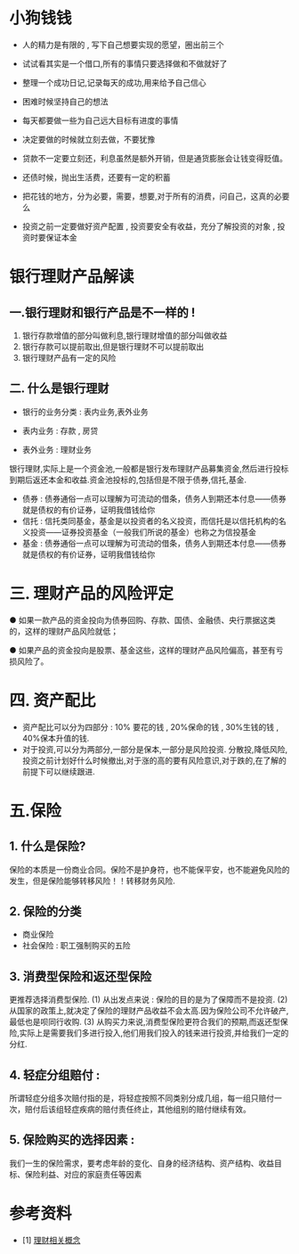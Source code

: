 # 小狗钱钱



-  人的精力是有限的 , 写下自己想要实现的愿望，圈出前三个
- 试试看其实是一个借口,所有的事情只要选择做和不做就好了
- 整理一个成功日记,记录每天的成功,用来给予自己信心
- 困难时候坚持自己的想法
- 每天都要做一些为自己远大目标有进度的事情
- 决定要做的时候就立刻去做，不要犹豫



- 贷款不一定要立刻还，利息虽然是额外开销，但是通货膨胀会让钱变得贬值。
- 还债时候，抛出生活费，还要有一定的积蓄
- 把花钱的地方，分为必要，需要，想要,对于所有的消费，问自己，这真的必要么
- 投资之前一定要做好资产配置 , 投资要安全有收益，充分了解投资的对象 , 投资时要保证本金




# 银行理财产品解读

## 一.银行理财和银行产品是不一样的 !

1. 银行存款增值的部分叫做利息,银行理财增值的部分叫做收益
2. 银行存款可以提前取出,但是银行理财不可以提前取出
3. 银行理财产品有一定的风险

## 二. 什么是银行理财

- 银行的业务分类 : 表内业务,表外业务

- 表内业务 : 存款 , 房贷

- 表外业务 : 理财业务

银行理财,实际上是一个资金池,一般都是银行发布理财产品募集资金,然后进行投标到期后返还本金和收益.资金池投标的,包括但是不限于债券,信托,基金.

- 债券 :  债券通俗一点可以理解为可流动的借条，债务人到期还本付息——债券就是债权的有价证券，证明我借钱给你 
- 信托 :  信托类同基金，基金是以投资者的名义投资，而信托是以信托机构的名义投资——证券投资基金（一般我们所说的基金）也称之为信投基金 
- 基金 :  债券通俗一点可以理解为可流动的借条，债务人到期还本付息——债券就是债权的有价证券，证明我借钱给你 



# 三. 理财产品的风险评定
● 如果一款产品的资金投向为债券回购、存款、国债、金融债、央行票据这类的，这样的理财产品风险就低；

● 如果产品的资金投向是股票、基金这些，这样的理财产品风险偏高，甚至有亏损风险了。


# 四. 资产配比
- 资产配比可以分为四部分 : 10% 要花的钱 , 20%保命的钱 , 30%生钱的钱 , 40%保本升值的钱.
- 对于投资,可以分为两部分,一部分是保本,一部分是风险投资. 分散投,降低风险,投资之前计划好什么时候撤出,对于涨的高的要有风险意识,对于跌的,在了解的前提下可以继续跟进.

# 五.保险
## 1. 什么是保险?
保险的本质是一份商业合同。保险不是护身符，也不能保平安，也不能避免风险的发生，但是保险能够转移风险！！转移财务风险.
## 2. 保险的分类
- 商业保险 
- 社会保险 : 职工强制购买的五险
## 3. 消费型保险和返还型保险
更推荐选择消费型保险.
(1) 从出发点来说 : 保险的目的是为了保障而不是投资.
(2) 从国家的政策上,就决定了保险的理财产品收益不会太高.因为保险公司不允许破产,最低也是呗同行收购.
(3) 从购买力来说,消费型保险更符合我们的预期,而返还型保险,实际上是需要我们多进行投入,他们用我们投入的钱来进行投资,并给我们一定的分红.
## 4. 轻症分组赔付 : 
所谓轻症分组多次赔付指的是，将轻症按照不同类别分成几组，每一组只赔付一次，赔付后该组轻症疾病的赔付责任终止，其他组别的赔付继续有效。
## 5. 保险购买的选择因素 : 
我们一生的保险需求，要考虑年龄的变化、自身的经济结构、资产结构、收益目标、保险利益、对应的家庭责任等因素

# 参考资料 

- [1] [理财相关概念](https://www.sohu.com/a/433434336_100056132)